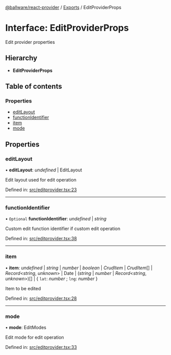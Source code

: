 [@ballware/react-provider](../README.md) / [Exports](../modules.md) / EditProviderProps

# Interface: EditProviderProps

Edit provider properties

## Hierarchy

* **EditProviderProps**

## Table of contents

### Properties

- [editLayout](editproviderprops.md#editlayout)
- [functionIdentifier](editproviderprops.md#functionidentifier)
- [item](editproviderprops.md#item)
- [mode](editproviderprops.md#mode)

## Properties

### editLayout

• **editLayout**: *undefined* \| EditLayout

Edit layout used for edit operation

Defined in: [src/editprovider.tsx:23](https://github.com/frankball/ballware-react-provider/blob/999ac7f/src/editprovider.tsx#L23)

___

### functionIdentifier

• `Optional` **functionIdentifier**: *undefined* \| *string*

Custom edit function identifier if custom edit operation

Defined in: [src/editprovider.tsx:38](https://github.com/frankball/ballware-react-provider/blob/999ac7f/src/editprovider.tsx#L38)

___

### item

• **item**: *undefined* \| *string* \| *number* \| *boolean* \| *CrudItem* \| *CrudItem*[] \| *Record*<*string*, *unknown*\> \| Date \| (*string* \| *number* \| *Record*<*string*, *unknown*\>)[] \| { `lat`: *number* ; `lng`: *number*  }

Item to be edited

Defined in: [src/editprovider.tsx:28](https://github.com/frankball/ballware-react-provider/blob/999ac7f/src/editprovider.tsx#L28)

___

### mode

• **mode**: EditModes

Edit mode for edit operation

Defined in: [src/editprovider.tsx:33](https://github.com/frankball/ballware-react-provider/blob/999ac7f/src/editprovider.tsx#L33)

